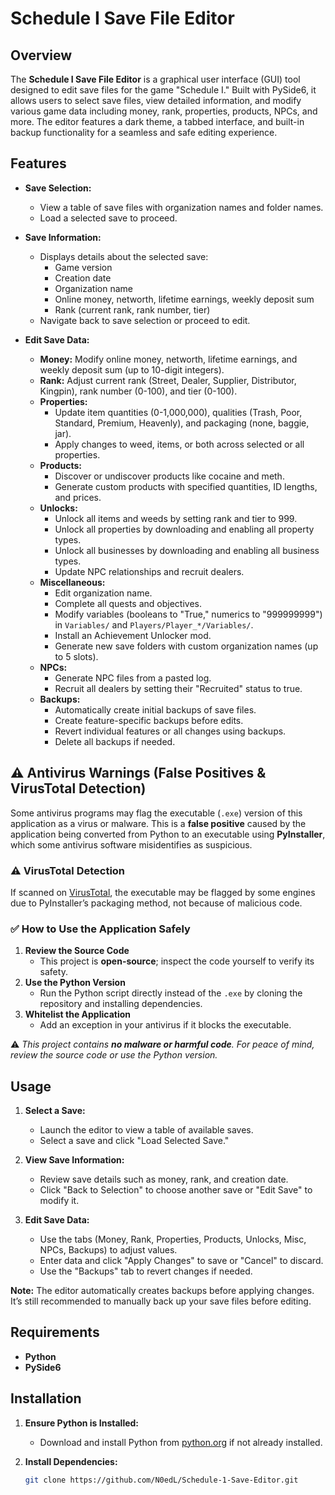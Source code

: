 # Schedule I Save File Editor

## Overview
The **Schedule I Save File Editor** is a graphical user interface (GUI) tool designed to edit save files for the game "Schedule I." Built with PySide6, it allows users to select save files, view detailed information, and modify various game data including money, rank, properties, products, NPCs, and more. The editor features a dark theme, a tabbed interface, and built-in backup functionality for a seamless and safe editing experience.

## Features
- **Save Selection:**
  - View a table of save files with organization names and folder names.
  - Load a selected save to proceed.

- **Save Information:**
  - Displays details about the selected save:
    - Game version
    - Creation date
    - Organization name
    - Online money, networth, lifetime earnings, weekly deposit sum
    - Rank (current rank, rank number, tier)
  - Navigate back to save selection or proceed to edit.

- **Edit Save Data:**
  - **Money:** Modify online money, networth, lifetime earnings, and weekly deposit sum (up to 10-digit integers).
  - **Rank:** Adjust current rank (Street, Dealer, Supplier, Distributor, Kingpin), rank number (0-100), and tier (0-100).
  - **Properties:** 
    - Update item quantities (0-1,000,000), qualities (Trash, Poor, Standard, Premium, Heavenly), and packaging (none, baggie, jar).
    - Apply changes to weed, items, or both across selected or all properties.
  - **Products:**
    - Discover or undiscover products like cocaine and meth.
    - Generate custom products with specified quantities, ID lengths, and prices.
  - **Unlocks:**
    - Unlock all items and weeds by setting rank and tier to 999.
    - Unlock all properties by downloading and enabling all property types.
    - Unlock all businesses by downloading and enabling all business types.
    - Update NPC relationships and recruit dealers.
  - **Miscellaneous:**
    - Edit organization name.
    - Complete all quests and objectives.
    - Modify variables (booleans to "True," numerics to "999999999") in `Variables/` and `Players/Player_*/Variables/`.
    - Install an Achievement Unlocker mod.
    - Generate new save folders with custom organization names (up to 5 slots).
  - **NPCs:**
    - Generate NPC files from a pasted log.
    - Recruit all dealers by setting their "Recruited" status to true.
  - **Backups:**
    - Automatically create initial backups of save files.
    - Create feature-specific backups before edits.
    - Revert individual features or all changes using backups.
    - Delete all backups if needed.

## ⚠️ Antivirus Warnings (False Positives & VirusTotal Detection)
Some antivirus programs may flag the executable (`.exe`) version of this application as a virus or malware. This is a **false positive** caused by the application being converted from Python to an executable using **PyInstaller**, which some antivirus software misidentifies as suspicious.

### ⚠️ VirusTotal Detection
If scanned on [VirusTotal](https://www.virustotal.com/), the executable may be flagged by some engines due to PyInstaller’s packaging method, not because of malicious code.

### ✅ How to Use the Application Safely
1. **Review the Source Code**
   - This project is **open-source**; inspect the code yourself to verify its safety.
2. **Use the Python Version**
   - Run the Python script directly instead of the `.exe` by cloning the repository and installing dependencies.
3. **Whitelist the Application**
   - Add an exception in your antivirus if it blocks the executable.

⚠️ *This project contains **no malware or harmful code**. For peace of mind, review the source code or use the Python version.*

## Usage
1. **Select a Save:**
   - Launch the editor to view a table of available saves.
   - Select a save and click "Load Selected Save."

2. **View Save Information:**
   - Review save details such as money, rank, and creation date.
   - Click "Back to Selection" to choose another save or "Edit Save" to modify it.

3. **Edit Save Data:**
   - Use the tabs (Money, Rank, Properties, Products, Unlocks, Misc, NPCs, Backups) to adjust values.
   - Enter data and click "Apply Changes" to save or "Cancel" to discard.
   - Use the "Backups" tab to revert changes if needed.

**Note:** The editor automatically creates backups before applying changes. It’s still recommended to manually back up your save files before editing.

## Requirements
- **Python**
- **PySide6**

## Installation
1. **Ensure Python is Installed:**
   - Download and install Python from [python.org](https://www.python.org/) if not already installed.

2. **Install Dependencies:**
   ```sh
   git clone https://github.com/N0edL/Schedule-1-Save-Editor.git
